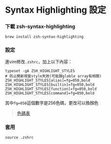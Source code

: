 # Syntax Highlighting 設定

### 下載 zsh-syntax-highlighting
```
brew install zsh-syntax-highlighting
```
### 設定
進vim修改`.zshrc`，加上以下內容：
```
typeset -gA ZSH_HIGHLIGHT_STYLES
# 防止開新視窗style失效(可能跟globle array有相關)
ZSH_HIGHLIGHT_STYLES[alias]=fg=050,bold
ZSH_HIGHLIGHT_STYLES[builtin]=fg=050,bold
ZSH_HIGHLIGHT_STYLES[function]=fg=050,bold
ZSH_HIGHLIGHT_STYLES[command]=fg=050,bold
```
其中`fg=050`這個數字是256色碼，更改可以換顏色
> [色碼表](https://upload.wikimedia.org/wikipedia/commons/1/15/Xterm_256color_chart.svg)

### 套用
```
source .zshrc
```
